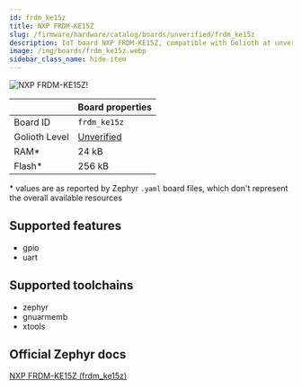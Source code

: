 ```yaml
---
id: frdm_ke15z
title: NXP FRDM-KE15Z
slug: /firmware/hardware/catalog/boards/unverified/frdm_ke15z
description: IoT board NXP FRDM-KE15Z, compatible with Golioth at unverified level.
image: /img/boards/frdm_ke15z.webp
sidebar_class_name: hide-item
---
```


[//]: # (This is an auto-generated file, do not edit! Changes to it will be lost upon re-generation)

![NXP FRDM-KE15Z!](/img/boards/frdm_ke15z.webp "NXP FRDM-KE15Z")

|                | Board properties     |
| -------------  | -------------------- |
| Board ID       | `frdm_ke15z` |
| Golioth Level  | [Unverified](/firmware/hardware#unverified-boards) |
| RAM*           | 24 kB |
| Flash*         | 256 kB |

\* values are as reported by Zephyr `.yaml` board files, which don't represent the overall available resources



## Supported features

* gpio
* uart

## Supported toolchains

* zephyr
* gnuarmemb
* xtools

## Official Zephyr docs

[NXP FRDM-KE15Z (frdm_ke15z)](https://docs.zephyrproject.org/latest/boards/nxp/frdm_ke15z/doc/index.html)
